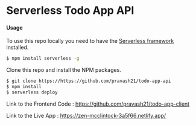 # Serverless Todo App API

#### Usage

To use this repo locally you need to have the [Serverless framework](https://serverless.com) installed.

``` bash
$ npm install serverless -g
```

Clone this repo and install the NPM packages.

``` bash
$ git clone https://https://github.com/pravash21/todo-app-api
$ npm install
$ serverless deploy
```

Link to the Frontend Code : https://github.com/pravash21/todo-app-client

Link to the Live App : https://zen-mcclintock-3a5f66.netlify.app/
